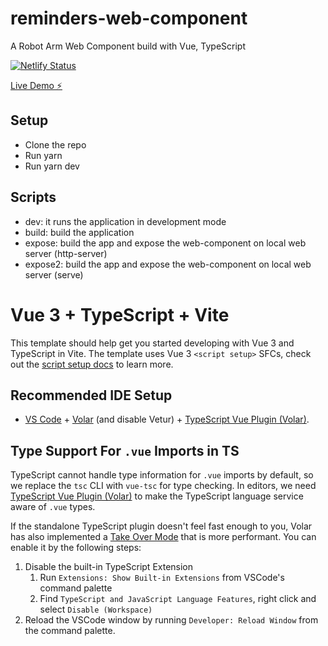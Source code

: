 # reminders-web-component
A Robot Arm Web Component build with Vue, TypeScript

[![Netlify Status](https://api.netlify.com/api/v1/badges/6c9514f7-1379-437f-bb5a-6cfd40f6a638/deploy-status)](https://app.netlify.com/sites/stately-hummingbird-ea25b6/deploys)

[Live Demo ⚡](https://stately-hummingbird-ea25b6.netlify.app/)

Setup
---
- Clone the repo
- Run yarn
- Run yarn dev

Scripts
---
- dev: it runs the application in development mode
- build: build the application
- expose: build the app and expose the web-component on local web server (http-server)
- expose2: build the app and expose the web-component on local web server (serve)



# Vue 3 + TypeScript + Vite

This template should help get you started developing with Vue 3 and TypeScript in Vite. The template uses Vue 3 `<script setup>` SFCs, check out the [script setup docs](https://v3.vuejs.org/api/sfc-script-setup.html#sfc-script-setup) to learn more.

## Recommended IDE Setup

- [VS Code](https://code.visualstudio.com/) + [Volar](https://marketplace.visualstudio.com/items?itemName=Vue.volar) (and disable Vetur) + [TypeScript Vue Plugin (Volar)](https://marketplace.visualstudio.com/items?itemName=Vue.vscode-typescript-vue-plugin).

## Type Support For `.vue` Imports in TS

TypeScript cannot handle type information for `.vue` imports by default, so we replace the `tsc` CLI with `vue-tsc` for type checking. In editors, we need [TypeScript Vue Plugin (Volar)](https://marketplace.visualstudio.com/items?itemName=Vue.vscode-typescript-vue-plugin) to make the TypeScript language service aware of `.vue` types.

If the standalone TypeScript plugin doesn't feel fast enough to you, Volar has also implemented a [Take Over Mode](https://github.com/johnsoncodehk/volar/discussions/471#discussioncomment-1361669) that is more performant. You can enable it by the following steps:

1. Disable the built-in TypeScript Extension
   1. Run `Extensions: Show Built-in Extensions` from VSCode's command palette
   2. Find `TypeScript and JavaScript Language Features`, right click and select `Disable (Workspace)`
2. Reload the VSCode window by running `Developer: Reload Window` from the command palette.
